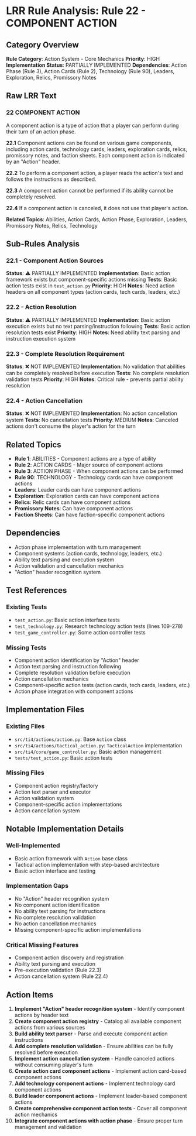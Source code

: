 # LRR Rule Analysis: Rule 22 - COMPONENT ACTION

## Category Overview
**Rule Category**: Action System - Core Mechanics
**Priority**: HIGH
**Implementation Status**: PARTIALLY IMPLEMENTED
**Dependencies**: Action Phase (Rule 3), Action Cards (Rule 2), Technology (Rule 90), Leaders, Exploration, Relics, Promissory Notes

## Raw LRR Text

### 22 COMPONENT ACTION
A component action is a type of action that a player can perform during their turn of an action phase.

**22.1** Component actions can be found on various game components, including action cards, technology cards, leaders, exploration cards, relics, promissory notes, and faction sheets. Each component action is indicated by an "Action" header.

**22.2** To perform a component action, a player reads the action's text and follows the instructions as described.

**22.3** A component action cannot be performed if its ability cannot be completely resolved.

**22.4** If a component action is canceled, it does not use that player's action.

**Related Topics**: Abilities, Action Cards, Action Phase, Exploration, Leaders, Promissory Notes, Relics, Technology

## Sub-Rules Analysis

### 22.1 - Component Action Sources
**Status**: ⚠️ PARTIALLY IMPLEMENTED
**Implementation**: Basic action framework exists but component-specific actions missing
**Tests**: Basic action tests exist in `test_action.py`
**Priority**: HIGH
**Notes**: Need action headers on all component types (action cards, tech cards, leaders, etc.)

### 22.2 - Action Resolution
**Status**: ⚠️ PARTIALLY IMPLEMENTED
**Implementation**: Basic action execution exists but no text parsing/instruction following
**Tests**: Basic action resolution tests exist
**Priority**: HIGH
**Notes**: Need ability text parsing and instruction execution system

### 22.3 - Complete Resolution Requirement
**Status**: ❌ NOT IMPLEMENTED
**Implementation**: No validation that abilities can be completely resolved before execution
**Tests**: No complete resolution validation tests
**Priority**: HIGH
**Notes**: Critical rule - prevents partial ability resolution

### 22.4 - Action Cancellation
**Status**: ❌ NOT IMPLEMENTED
**Implementation**: No action cancellation system
**Tests**: No cancellation tests
**Priority**: MEDIUM
**Notes**: Canceled actions don't consume the player's action for the turn

## Related Topics
- **Rule 1**: ABILITIES - Component actions are a type of ability
- **Rule 2**: ACTION CARDS - Major source of component actions
- **Rule 3**: ACTION PHASE - When component actions can be performed
- **Rule 90**: TECHNOLOGY - Technology cards can have component actions
- **Leaders**: Leader cards can have component actions
- **Exploration**: Exploration cards can have component actions
- **Relics**: Relic cards can have component actions
- **Promissory Notes**: Can have component actions
- **Faction Sheets**: Can have faction-specific component actions

## Dependencies
- Action phase implementation with turn management
- Component systems (action cards, technology, leaders, etc.)
- Ability text parsing and execution system
- Action validation and cancellation mechanics
- "Action" header recognition system

## Test References

### Existing Tests
- `test_action.py`: Basic action interface tests
- `test_technology.py`: Research technology action tests (lines 109-278)
- `test_game_controller.py`: Some action controller tests

### Missing Tests
- Component action identification by "Action" header
- Action text parsing and instruction following
- Complete resolution validation before execution
- Action cancellation mechanics
- Component-specific action tests (action cards, tech cards, leaders, etc.)
- Action phase integration with component actions

## Implementation Files

### Existing Files
- `src/ti4/actions/action.py`: Base `Action` class
- `src/ti4/actions/tactical_action.py`: `TacticalAction` implementation
- `src/ti4/core/game_controller.py`: Basic action management
- `tests/test_action.py`: Basic action tests

### Missing Files
- Component action registry/factory
- Action text parser and executor
- Action validation system
- Component-specific action implementations
- Action cancellation system

## Notable Implementation Details

### Well-Implemented
- Basic action framework with `Action` base class
- Tactical action implementation with step-based architecture
- Basic action interface and testing

### Implementation Gaps
- No "Action" header recognition system
- No component action identification
- No ability text parsing for instructions
- No complete resolution validation
- No action cancellation mechanics
- Missing component-specific action implementations

### Critical Missing Features
- Component action discovery and registration
- Ability text parsing and execution
- Pre-execution validation (Rule 22.3)
- Action cancellation system (Rule 22.4)

## Action Items

1. **Implement "Action" header recognition system** - Identify component actions by header text
2. **Create component action registry** - Catalog all available component actions from various sources
3. **Build ability text parser** - Parse and execute component action instructions
4. **Add complete resolution validation** - Ensure abilities can be fully resolved before execution
5. **Implement action cancellation system** - Handle canceled actions without consuming player's turn
6. **Create action card component actions** - Implement action card-based component actions
7. **Add technology component actions** - Implement technology card component actions
8. **Build leader component actions** - Implement leader-based component actions
9. **Create comprehensive component action tests** - Cover all component action mechanics
10. **Integrate component actions with action phase** - Ensure proper turn management and validation